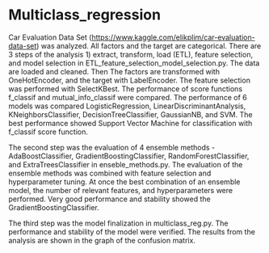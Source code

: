 # Multiclass_regression

Car Evaluation Data Set (https://www.kaggle.com/elikplim/car-evaluation-data-set) was analyzed. All factors and the target are categorical. 
There are 3 steps of the analysis 1) extract, transform, load (ETL), feature selection, and model selection in ETL_feature_selection_model_selection.py.  The data are loaded and cleaned. Then The factors are transformed with OneHotEncoder, and the target with LabelEncoder. The feature selection was performed with SelectKBest. The performance of score functions  f_classif and mutual_info_classif were compared. The performance of 6 models was compared LogisticRegression, LinearDiscriminantAnalysis, KNeighborsClassifier, DecisionTreeClassifier, GaussianNB, and SVМ. The best performance showed Support Vector Machine for classification with f_classif score function.

The second step was the evaluation of 4 ensemble methods - AdaBoostClassifier, GradientBoostingClassifier, RandomForestClassifier, and ExtraTreesClassifier in enseble_methods.py. 
The evaluation of the ensemble methods was combined with feature selection and hyperparameter tuning. At once the best combination of an ensemble model, the number of relevant features, and hyperparameters were performed. Very good performance and stability showed the GradientBoostingClassifier.

The third step was the model finalization in multiclass_reg.py. The performance and stability of the model were verified. The results from the analysis are shown in the graph of the confusion matrix.
